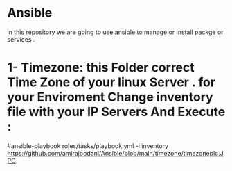 # Ansible
in this repository we are going to use ansible to manage or install packge or services . 

# 1- Timezone: this Folder correct Time Zone of your linux Server . for your Enviroment Change inventory file with your IP Servers And Execute :
 #ansible-playbook roles/tasks/playbook.yml -i inventory
 <img>https://github.com/amirajoodani/Ansible/blob/main/timezone/timezonepic.JPG</img>
 
